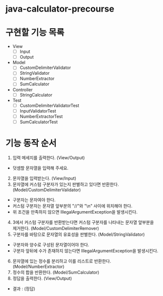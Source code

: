 # java-calculator-precourse

# 구현할 기능 목록
- View
    - [ ] Input
    - [ ] Output
- Model
    - [ ] CustomDelimiterValidator
    - [ ] StringValidator
    - [ ] NumberExtractor
    - [ ] SumCalculator
- Controller
    - [ ] StringCalculator
- Test
    - [ ] CustomDelimiterValidatorTest
    - [ ] InputValidatorTest
    - [ ] NumberExtractorTest
    - [ ] SumCalculatorTest

# 기능 동작 순서
1. 입력 메세지를 출력한다. (View/Output) 
- 덧셈할 문자열을 입력해 주세요.
2. 문자열을 입력받는다. (View/Input)
3. 문자열에 커스텀 구분자가 있는지 판별하고 있다면 반환한다. (Model/CustomDelimiterValidator)
- 구분자는 문자여야 한다.
- 커스텀 구분자는 문자열 앞부분의 "//"와 "\n" 사이에 위치해야 한다.
- 위 조건을 만족하지 않으면 IllegalArgumentException을 발생시킨다.
4. 3에서 커스텀 구분자를 반환받는다면 커스텀 구분자를 나타내는 문자열 앞부분을 제거한다. (Model/CustomDelimiterRemover)
5. 구분자를 바탕으로 문자열의 유효성을 판별한다. (Model/StringValidator)
- 구분자와 양수로 구성된 문자열이어야 한다.
- 구분자 앞뒤에 수가 존재하지 않는다면 IllegalArgumentException을 발생시킨다.
6. 문자열에 있는 정수를 분리하고 이를 리스트로 반환한다. (Model/NumberExtractor)
7. 정수의 합을 반환한다. (Model/SumCalculator)
8. 정답을 출력한다. (View/Output)
- 결과 : (정답)